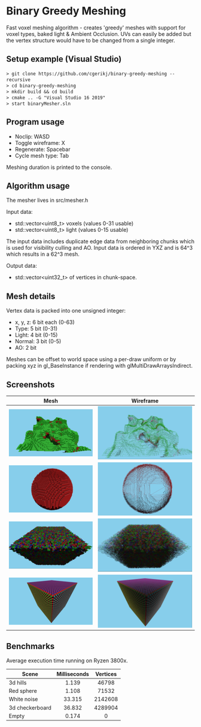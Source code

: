 # Binary Greedy Meshing

Fast voxel meshing algorithm - creates 'greedy' meshes with support for voxel types, baked light & Ambient Occlusion.
UVs can easily be added but the vertex structure would have to be changed from a single integer.

## Setup example (Visual Studio)
```
> git clone https://github.com/cgerikj/binary-greedy-meshing --recursive
> cd binary-greedy-meshing
> mkdir build && cd build
> cmake .. -G "Visual Studio 16 2019"
> start binaryMesher.sln
```

## Program usage

- Noclip: WASD
- Toggle wireframe: X
- Regenerate: Spacebar
- Cycle mesh type: Tab

Meshing duration is printed to the console.

## Algorithm usage
The mesher lives in src/mesher.h

Input data:
- std::vector<uint8_t> voxels (values 0-31 usable)
- std::vector<uint8_t> light  (values 0-15 usable)

The input data includes duplicate edge data from neighboring chunks which is used for visibility culling and AO.
Input data is ordered in YXZ and is 64^3 which results in a 62^3 mesh.

Output data:
- std::vector<uint32_t> of vertices in chunk-space.

## Mesh details

Vertex data is packed into one unsigned integer:
- x, y, z: 6 bit each (0-63)
- Type: 5 bit (0-31)
- Light: 4 bit (0-15)
- Normal: 3 bit (0-5)
- AO: 2 bit

Meshes can be offset to world space using a per-draw uniform or by packing xyz in gl_BaseInstance if rendering with glMultiDrawArraysIndirect.

## Screenshots
| Mesh                       | Wireframe                  |
| -------------------------- |:--------------------------:|
| ![](screenshots/cap1.png)  | ![](screenshots/cap2.png)  |
| ![](screenshots/cap7.png)  | ![](screenshots/cap8.png)  |
| ![](screenshots/cap3.png)  | ![](screenshots/cap4.png)  |
| ![](screenshots/cap5.png)  | ![](screenshots/cap6.png)  |

## Benchmarks
Average execution time running on Ryzen 3800x.

| Scene             | Milliseconds   | Vertices   |
| ----------------- |:--------------:|:----------:|
| 3d hills          | 1.139          | 46798      |
| Red sphere        | 1.108          | 71532      |
| White noise       | 33.315         | 2142608    |
| 3d checkerboard   | 36.832         | 4289904    |
| Empty             | 0.174          | 0          |
